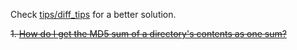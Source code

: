 Check [tips/diff_tips](/tips/diff_tips.md) for a better solution.

 ~~1. [How do I get the MD5 sum of a directory's contents as one sum?](https://unix.stackexchange.com/questions/35832/how-do-i-get-the-md5-sum-of-a-directorys-contents-as-one-sum)~~
